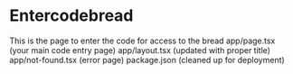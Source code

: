 # Entercodebread
This is the page to enter the code for access to the bread
app/page.tsx (your main code entry page)
app/layout.tsx (updated with proper title)
app/not-found.tsx (error page)
package.json (cleaned up for deployment)
